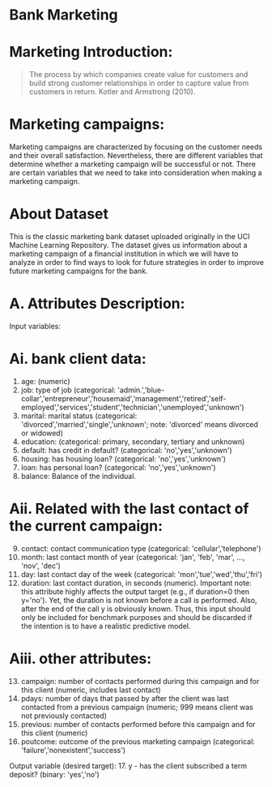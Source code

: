 # Bank Marketing

# Marketing Introduction:
> The process by which companies create value for customers and build strong customer relationships in order to capture value from customers in return.
Kotler and Armstrong (2010).

# Marketing campaigns:
Marketing campaigns are characterized by focusing on the customer needs and their overall satisfaction. Nevertheless, there are different variables that determine whether a marketing campaign will be successful or not. There are certain variables that we need to take into consideration when making a marketing campaign.

# About Dataset
This is the classic marketing bank dataset uploaded originally in the UCI Machine Learning Repository. The dataset gives us information about a marketing campaign of a financial institution in which we will have to analyze in order to find ways to look for future strategies in order to improve future marketing campaigns for the bank.
# A. Attributes Description:
Input variables:

# Ai. bank client data:
1. age: (numeric)
2. job: type of job (categorical: 'admin.','blue-collar','entrepreneur','housemaid','management','retired','self-employed','services','student','technician','unemployed','unknown')
3. marital: marital status (categorical: 'divorced','married','single','unknown'; note: 'divorced' means divorced or widowed)
4. education: (categorical: primary, secondary, tertiary and unknown)
5. default: has credit in default? (categorical: 'no','yes','unknown')
6. housing: has housing loan? (categorical: 'no','yes','unknown')
7. loan: has personal loan? (categorical: 'no','yes','unknown')
8. balance: Balance of the individual.

# Aii. Related with the last contact of the current campaign:
9. contact: contact communication type (categorical: 'cellular','telephone')
10. month: last contact month of year (categorical: 'jan', 'feb', 'mar', ..., 'nov', 'dec')
11. day: last contact day of the week (categorical: 'mon','tue','wed','thu','fri')
12. duration: last contact duration, in seconds (numeric). Important note: this attribute highly affects the output target (e.g., if duration=0 then y='no'). Yet, the duration is not known before a call is performed. Also, after the end of the call y is obviously known. Thus, this input should only be included for benchmark purposes and should be discarded if the intention is to have a realistic predictive model.

# Aiii. other attributes:
13. campaign: number of contacts performed during this campaign and for this client (numeric, includes last contact)
14. pdays: number of days that passed by after the client was last contacted from a previous campaign (numeric; 999 means client was not previously contacted)
15. previous: number of contacts performed before this campaign and for this client (numeric)
16. poutcome: outcome of the previous marketing campaign (categorical: 'failure','nonexistent','success')

Output variable (desired target):
17. y - has the client subscribed a term deposit? (binary: 'yes','no')
